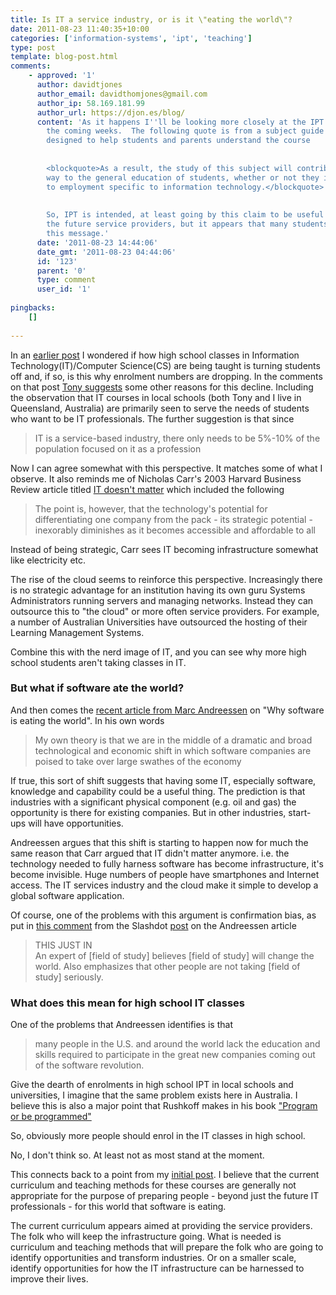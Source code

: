 ```yaml
---
title: Is IT a service industry, or is it \"eating the world\"?
date: 2011-08-23 11:40:35+10:00
categories: ['information-systems', 'ipt', 'teaching']
type: post
template: blog-post.html
comments:
    - approved: '1'
      author: davidtjones
      author_email: davidthomjones@gmail.com
      author_ip: 58.169.181.99
      author_url: https://djon.es/blog/
      content: 'As it happens I''ll be looking more closely at the IPT curriculum over
        the coming weeks.  The following quote is from a subject guide for IPT that is
        designed to help students and parents understand the course
    
    
        <blockquote>As a result, the study of this subject will contribute in a significant
        way to the general education of students, whether or not they intend proceeding
        to employment specific to information technology.</blockquote>
    
    
        So, IPT is intended, at least going by this claim to be useful to more than just
        the future service providers, but it appears that many students may not be getting
        this message.'
      date: '2011-08-23 14:44:06'
      date_gmt: '2011-08-23 04:44:06'
      id: '123'
      parent: '0'
      type: comment
      user_id: '1'
    
pingbacks:
    []
    
---
```

In an [earlier post](/blog2/2011/08/06/is-the-teaching-of-itcs-in-high-school-turning-people-off/) I wondered if how high school classes in Information Technology(IT)/Computer Science(CS) are being taught is turning students off and, if so, is this why enrolment numbers are dropping. In the comments on that post [Tony suggests](/blog2/2011/08/06/is-the-teaching-of-itcs-in-high-school-turning-people-off/#comment-4195) some other reasons for this decline. Including the observation that IT courses in local schools (both Tony and I live in Queensland, Australia) are primarily seen to serve the needs of students who want to be IT professionals. The further suggestion is that since

> IT is a service-based industry, there only needs to be 5%-10% of the population focused on it as a profession

Now I can agree somewhat with this perspective. It matches some of what I observe. It also reminds me of Nicholas Carr's 2003 Harvard Business Review article titled [IT doesn't matter](http://www.nicholasgcarr.com/articles/matter.html) which included the following

> The point is, however, that the technology's potential for differentiating one company from the pack - its strategic potential - inexorably diminishes as it becomes accessible and affordable to all

Instead of being strategic, Carr sees IT becoming infrastructure somewhat like electricity etc.

The rise of the cloud seems to reinforce this perspective. Increasingly there is no strategic advantage for an institution having its own guru Systems Administrators running servers and managing networks. Instead they can outsource this to "the cloud" or more often service providers. For example, a number of Australian Universities have outsourced the hosting of their Learning Management Systems.

Combine this with the nerd image of IT, and you can see why more high school students aren't taking classes in IT.

### But what if software ate the world?

And then comes the [recent article from Marc Andreessen](http://online.wsj.com/article/SB10001424053111903480904576512250915629460.html) on "Why software is eating the world". In his own words

> My own theory is that we are in the middle of a dramatic and broad technological and economic shift in which software companies are poised to take over large swathes of the economy

If true, this sort of shift suggests that having some IT, especially software, knowledge and capability could be a useful thing. The prediction is that industries with a significant physical component (e.g. oil and gas) the opportunity is there for existing companies. But in other industries, start-ups will have opportunities.

Andreessen argues that this shift is starting to happen now for much the same reason that Carr argued that IT didn't matter anymore. i.e. the technology needed to fully harness software has become infrastructure, it's become invisible. Huge numbers of people have smartphones and Internet access. The IT services industry and the cloud make it simple to develop a global software application.

Of course, one of the problems with this argument is confirmation bias, as put in [this comment](http://tech.slashdot.org/comments.pl?sid=2389528&cid=37153792) from the Slashdot [post](http://tech.slashdot.org/story/11/08/20/1358213/Why-Software-Is-Eating-the-World) on the Andreessen article

> THIS JUST IN  
> An expert of \[field of study\] believes \[field of study\] will change the world. Also emphasizes that other people are not taking \[field of study\] seriously.

### What does this mean for high school IT classes

One of the problems that Andreessen identifies is that

> many people in the U.S. and around the world lack the education and skills required to participate in the great new companies coming out of the software revolution.

Give the dearth of enrolments in high school IPT in local schools and universities, I imagine that the same problem exists here in Australia. I believe this is also a major point that Rushkoff makes in his book ["Program or be programmed"](http://www.orbooks.com/our-books/program/)

So, obviously more people should enrol in the IT classes in high school.

No, I don't think so. At least not as most stand at the moment.

This connects back to a point from my [initial post](/blog2/2011/08/06/is-the-teaching-of-itcs-in-high-school-turning-people-off/). I believe that the current curriculum and teaching methods for these courses are generally not appropriate for the purpose of preparing people - beyond just the future IT professionals - for this world that software is eating.

The current curriculum appears aimed at providing the service providers. The folk who will keep the infrastructure going. What is needed is curriculum and teaching methods that will prepare the folk who are going to identify opportunities and transform industries. Or on a smaller scale, identify opportunities for how the IT infrastructure can be harnessed to improve their lives.